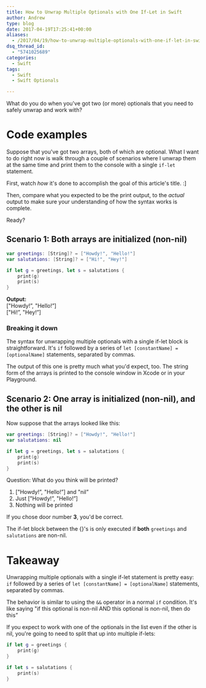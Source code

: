 ```yaml
---
title: How to Unwrap Multiple Optionals with One If-Let in Swift
author: Andrew
type: blog
date: 2017-04-19T17:25:41+00:00
aliases:
  - /2017/04/19/how-to-unwrap-multiple-optionals-with-one-if-let-in-swift/
dsq_thread_id:
  - "5741025689"
categories:
  - Swift
tags:
  - Swift
  - Swift Optionals

---
```

What do you do when you've got two (or more) optionals that you need to safely unwrap and work with?

# Code examples

Suppose that you've got two arrays, both of which are optional. What I want to do right now is walk through a couple of scenarios where I unwrap them at the same time and print them to the console with a single `if-let` statement.

First, watch _how_ it's done to accomplish the goal of this article's title. :]

Then, compare what you expected to be the print output, to the _actual_ output to make sure your understanding of how the syntax works is complete.

Ready?

## Scenario 1: Both arrays are initialized (non-nil)

```swift
var greetings: [String]? = ["Howdy!", "Hello!"]
var salutations: [String]? = ["Hi!", "Hey!"]
```

```swift
if let g = greetings, let s = salutations {
    print(g)
    print(s)
}
```

**Output:**  
["Howdy!&#8221;, "Hello!&#8221;]  
["Hi!&#8221;, "Hey!&#8221;]

### Breaking it down

The syntax for unwrapping multiple optionals with a single if-let block is straightforward. It's `if` followed by a series of `let [constantName] = [optionalName]` statements, separated by commas.

The output of this one is pretty much what you'd expect, too. The string form of the arrays is printed to the console window in Xcode or in your Playground.

## Scenario 2: One array is initialized (non-nil), and the other is nil

Now suppose that the arrays looked like this:

```swift
var greetings: [String]? = ["Howdy!", "Hello!"]
var salutations: nil
```

```swift
if let g = greetings, let s = salutations {
    print(g)
    print(s)
}
```

Question: What do you think will be printed?

1) ["Howdy!&#8221;, "Hello!&#8221;] and "nil&#8221;  
2) Just ["Howdy!&#8221;, "Hello!&#8221;]  
3) Nothing will be printed

If you chose door number **3**, you'd be correct.

The if-let block between the {}'s is only executed if **both** `greetings` and `salutations` are non-nil.

# Takeaway

Unwrapping multiple optionals with a single if-let statement is pretty easy: `if` followed by a series of `let [constantName] = [optionalName]` statements, separated by commas.

The behavior is similar to using the `&&` operator in a normal `if` condition. It's like saying "if this optional is non-nil AND this optional is non-nil, then do this&#8221;

If you expect to work with one of the optionals in the list even if the other is nil, you're going to need to split that up into multiple if-lets:

```swift
if let g = greetings {
    print(g)
}

if let s = salutations {
    print(s)
}
```